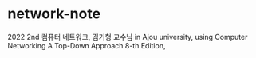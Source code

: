 # network-note
2022 2nd 컴퓨터 네트워크, 김기형 교수님 in Ajou university, using Computer Networking A Top-Down Approach 8-th Edition, 
